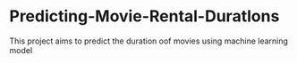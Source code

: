 # Predicting-Movie-Rental-Duratlons
This project aims to predict the duration oof movies using machine learning model
